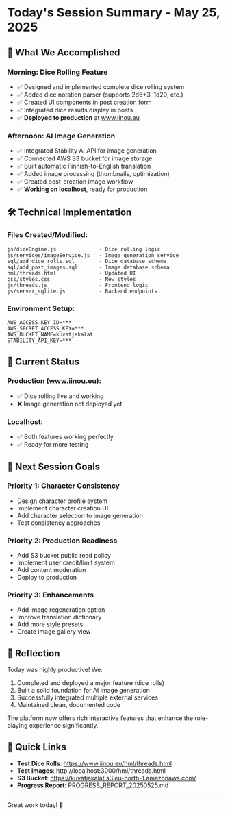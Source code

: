 # Today's Session Summary - May 25, 2025

## 🎉 What We Accomplished

### Morning: Dice Rolling Feature
- ✅ Designed and implemented complete dice rolling system
- ✅ Added dice notation parser (supports 2d6+3, 1d20, etc.)
- ✅ Created UI components in post creation form
- ✅ Integrated dice results display in posts
- ✅ **Deployed to production** at www.iinou.eu

### Afternoon: AI Image Generation
- ✅ Integrated Stability AI API for image generation
- ✅ Connected AWS S3 bucket for image storage
- ✅ Built automatic Finnish-to-English translation
- ✅ Added image processing (thumbnails, optimization)
- ✅ Created post-creation image workflow
- ✅ **Working on localhost**, ready for production

## 🛠️ Technical Implementation

### Files Created/Modified:
```
js/diceEngine.js              - Dice rolling logic
js/services/imageService.js   - Image generation service
sql/add_dice_rolls.sql        - Dice database schema
sql/add_post_images.sql       - Image database schema
hml/threads.html              - Updated UI
css/styles.css                - New styles
js/threads.js                 - Frontend logic
js/server_sqlite.js           - Backend endpoints
```

### Environment Setup:
```
AWS_ACCESS_KEY_ID=***
AWS_SECRET_ACCESS_KEY=***
AWS_BUCKET_NAME=kuvatjakalat
STABILITY_API_KEY=***
```

## 🚧 Current Status

### Production (www.iinou.eu):
- ✅ Dice rolling live and working
- ❌ Image generation not deployed yet

### Localhost:
- ✅ Both features working perfectly
- ✅ Ready for more testing

## 🎯 Next Session Goals

### Priority 1: Character Consistency
- Design character profile system
- Implement character creation UI
- Add character selection to image generation
- Test consistency approaches

### Priority 2: Production Readiness
- Add S3 bucket public read policy
- Implement user credit/limit system
- Add content moderation
- Deploy to production

### Priority 3: Enhancements
- Add image regeneration option
- Improve translation dictionary
- Add more style presets
- Create image gallery view

## 💭 Reflection

Today was highly productive! We:
1. Completed and deployed a major feature (dice rolls)
2. Built a solid foundation for AI image generation
3. Successfully integrated multiple external services
4. Maintained clean, documented code

The platform now offers rich interactive features that enhance the role-playing experience significantly.

## 🔗 Quick Links

- **Test Dice Rolls**: https://www.iinou.eu/hml/threads.html
- **Test Images**: http://localhost:3000/hml/threads.html
- **S3 Bucket**: https://kuvatjakalat.s3.eu-north-1.amazonaws.com/
- **Progress Report**: PROGRESS_REPORT_20250525.md

---

Great work today! 🎊